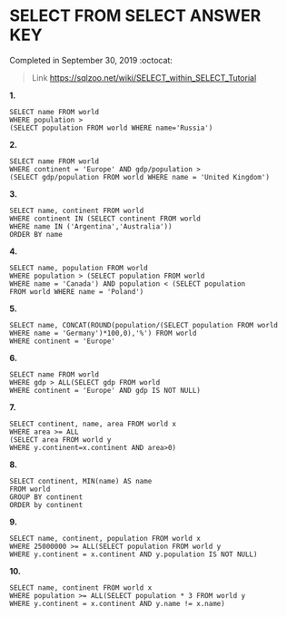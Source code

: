 # SELECT FROM SELECT ANSWER KEY #
Completed in September 30, 2019 :octocat:
> Link https://sqlzoo.net/wiki/SELECT_within_SELECT_Tutorial

**1.**
```mysql
SELECT name FROM world
WHERE population >
(SELECT population FROM world WHERE name='Russia')
```
**2.**
```mysql
SELECT name FROM world
WHERE continent = 'Europe' AND gdp/population >
(SELECT gdp/population FROM world WHERE name = 'United Kingdom')
```
**3.**
```mysql
SELECT name, continent FROM world
WHERE continent IN (SELECT continent FROM world
WHERE name IN ('Argentina','Australia'))
ORDER BY name
```
**4.**
```mysql
SELECT name, population FROM world
WHERE population > (SELECT population FROM world 
WHERE name = 'Canada') AND population < (SELECT population 
FROM world WHERE name = 'Poland')
```
**5.**
```mysql
SELECT name, CONCAT(ROUND(population/(SELECT population FROM world 
WHERE name = 'Germany')*100,0),'%') FROM world 
WHERE continent = 'Europe' 
```
**6.**
```mysql
SELECT name FROM world
WHERE gdp > ALL(SELECT gdp FROM world 
WHERE continent = 'Europe' AND gdp IS NOT NULL) 
```
**7.**
```mysql
SELECT continent, name, area FROM world x
WHERE area >= ALL
(SELECT area FROM world y 
WHERE y.continent=x.continent AND area>0)
```
**8.**
```mysql
SELECT continent, MIN(name) AS name
FROM world 
GROUP BY continent
ORDER by continent
```
**9.**
```mysql
SELECT name, continent, population FROM world x
WHERE 25000000 >= ALL(SELECT population FROM world y
WHERE y.continent = x.continent AND y.population IS NOT NULL)
```
**10.**
```mysql
SELECT name, continent FROM world x
WHERE population >= ALL(SELECT population * 3 FROM world y
WHERE y.continent = x.continent AND y.name != x.name)
```
